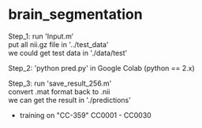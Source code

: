 # brain_segmentation

Step_1:  run 'Input.m‘  
			put all nii.gz file  in '../test_data'  
			we could get test data in './data/test'  
  
Step_2:    'python pred.py'   in Google Colab (python == 2.x)  
  
Step_3:  run 'save_result_256.m'  
			convert .mat format back to .nii  
			we can get the result in './predictions'  
  
  
	  	
		  
* training on  "CC-359"      CC0001 - CC0030  


